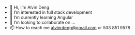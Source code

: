 - 👋 Hi, I’m Alvin Deng
- 👀 I’m interested in full stack development
- 🌱 I’m currently learning Angular
- 💞️ I’m looking to collaborate on ...
- 📫 How to reach me alvinrdeng@gmail.com or 503 851 9578

